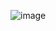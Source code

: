 ![image](https://user-images.githubusercontent.com/52837649/89745825-381a3000-da84-11ea-8c1a-6967c612e1da.png)
